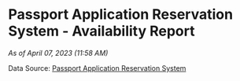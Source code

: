 # Passport Application Reservation System - Availability Report

*As of April 07, 2023 (11:58 AM)*

Data Source: [Passport Application Reservation System](https://eservices.immigration.gov.lk:8443/appointment/pages/reservationApplication.xhtml)